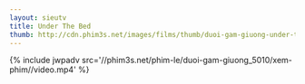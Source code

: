```yaml
---
layout: sieutv
title: Under The Bed
thumb: http://cdn.phim3s.net/images/films/thumb/duoi-gam-giuong-under-the-bed-2012.jpg
---
```

{% include jwpadv src='//phim3s.net/phim-le/duoi-gam-giuong_5010/xem-phim//video.mp4' %}